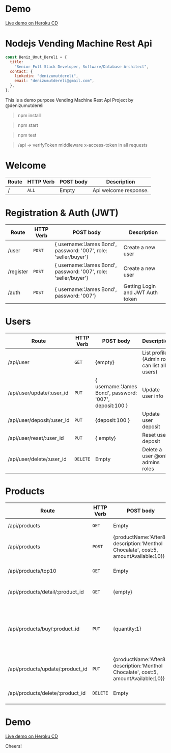 # Demo
[Live demo on Heroku CD](https://nodejs-vending-machine-restapi.herokuapp.com/)

# Nodejs Vending Machine Rest Api

```js
const Deniz_Umut_Dereli = {
  title:
    "Senior Full Stack Developer, Software/Database Architect",
  contact: {
    linkedin: "denizumutdereli",
    email: "denizumutdereli@gmail.com",
  },
};
```
This is a demo purpose Vending Machine Rest Api Project by @denizumutdereli
 
 > npm install

 > npm start
 
 > npm test

 > /api -> verifyToken middleware x-access-token in all requests

 
# Welcome

| Route | HTTP Verb	 | POST body	 | Description	 |
| --- | --- | --- | --- |
| / | `ALL` | Empty | Api welcome response. |

# Registration & Auth (JWT)

| Route | HTTP Verb	 | POST body	 | Description	 |
| --- | --- | --- | --- |
| /user | `POST` | { username:'James Bond', password: '007', role: 'seller/buyer'} | Create a new user |
| /register | `POST` | { username:'James Bond', password: '007', role: 'seller/buyer'} | Create a new user |
| /auth | `POST` | { username:'James Bond', password: '007'} | Getting Login and JWT Auth token |

# Users

| Route | HTTP Verb	 | POST body	 | Description	 |
| --- | --- | --- | --- |
| /api/user | `GET` | {empty} |  List profile. (Admin role can list all users) |
| /api/user/update/:user_id | `PUT` | { username:'James Bond', password: '007', deposit:100 }| Update user info |
| /api/user/deposit/:user_id | `PUT` | {deposit:100 }| Update user deposit |
| /api/user/reset/:user_id | `PUT` | { empty}| Reset user deposit |
| /api/user/delete/:user_id | `DELETE` | Empty | Delete a user @only admins roles |

# Products

| Route | HTTP Verb	 | POST body	 | Description	 |
| --- | --- | --- | --- |
| /api/products | `GET` | Empty | List all products. |
| /api/products | `POST` | {productName:'After8', description:'Menthol Chocalate', cost:5, amountAvailable:10}} | Create a new product |
| /api/products/top10 | `GET` | Empty | Get top10 products {sales.desc}. |
| /api/products/detail/:product_id | `GET` | {empty} | Get details of the product |
| /api/products/buy/:product_id | `PUT` | {quantity:1} | Buy one product. Exchange calculation: Deposit and amount of the product decrease |
| /api/products/update/:product_id | `PUT` | {productName:'After8', description:'Menthol Chocalate', cost:5, amountAvailable:10}} | Product update - owners |
| /api/products/delete/:product_id | `DELETE` | Empty | Delete product - owners |

# Demo
[Live demo on Heroku CD](https://nodejs-vending-machine-restapi.herokuapp.com/)

Cheers!
